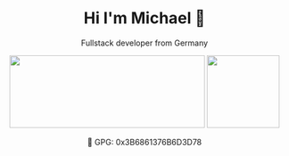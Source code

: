 <h1 align='center'>
  Hi I'm Michael 👋
</h1>

<p align='center'>
  Fullstack developer from Germany
</p>

<p align='center'>
  <img height="130px" src="https://github-readme-stats.vercel.app/api?username=kibadda&show_icons=true&count_private=true&theme=dark" width="350">
  <img height="130px" src="https://github-readme-stats.vercel.app/api/top-langs/?username=kibadda&langs_count=5&layout=compact&theme=dark">
</p>

<p align='center'>
  🔑 GPG: 0x3B6861376B6D3D78
</p>

<!--
**Kibadda/Kibadda** is a ✨ _special_ ✨ repository because its `README.md` (this file) appears on your GitHub profile.

Here are some ideas to get you started:

- 🔭 I’m currently working on ...
- 🌱 I’m currently learning ...
- 👯 I’m looking to collaborate on ...
- 🤔 I’m looking for help with ...
- 💬 Ask me about ...
- 📫 How to reach me: ...
- 😄 Pronouns: ...
- ⚡ Fun fact: ...
-->

